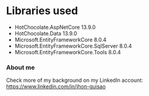 <!DOCTYPE html>
<html lang="en">
  <body>
      <h1 class="title">Libraries used</h1>
      <div>
        <ul>
          <li>
            HotChocolate.AspNetCore 13.9.0
          </li>
          <li>
            HotChocolate.Data 13.9.0
          </li>
          <li>
            Microsoft.EntityFrameworkCore 8.0.4
          </li>
          <li>
            Microsoft.EntityFrameworkCore.SqlServer 8.0.4
          </li>
          <li>
            Microsoft.EntityFrameworkCore.Tools 8.0.4
          </li>
        </ul>
      </div>

  </body>
  <footer>
     <h3 class="title">About me</h3>
    <p>Check more of my background on my LinkedIn account: <a href="https://www.linkedin.com/in/jhon-guisao" target="_blank" rel="noopener noreferrer">https://www.linkedin.com/in/jhon-guisao</a></p>
  </footer>
</html>

